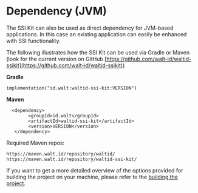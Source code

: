 # Dependency (JVM)

The SSI Kit can also be used as direct dependency for JVM-based applications. In this case an existing application can easily be enhanced with SSI functionality.

The following illustrates how the SSI Kit can be used via Gradle or Maven (look for the current version on GitHub [https://github.com/walt-id/waltid-ssikit](https://github.com/walt-id/waltid-ssikit))

**Gradle**

```
implementation("id.walt:waltid-ssi-kit:VERSION")
```

**Maven**

```
  <dependency>
        <groupId>id.walt</groupId>
        <artifactId>waltid-ssi-kit</artifactId>
        <version>VERSION</version>
   </dependency>
```

Required Maven repos:

```
https://maven.walt.id/repository/waltid/
https://maven.walt.id/repository/waltid-ssi-kit/
```

If you want to get a more detailed overview of the options provided for building the project on your machine, please refer to the [building the project](build/).
